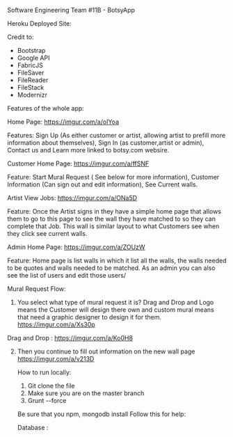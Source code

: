 Software Engineering Team #11B - BotsyApp


Heroku Deployed Site: 

Credit to: 
 - Bootstrap 
 - Google API
 - FabricJS
 - FileSaver 
 - FileReader 
 - FileStack 
 - Modernizr
 
 
 
 Features of the whole app: 
 
 Home Page: https://imgur.com/a/oIYoa
 
 Features: Sign Up (As either customer or artist, allowing artist to prefill more information about themselves), Sign In (as customer,artist or admin), Contact us and Learn more linked to botsy.com websire. 
 
 Customer Home Page: https://imgur.com/a/ffSNF
 
 Feature: Start Mural Request ( See below for more information), Customer Information (Can sign out and edit information), See Current walls. 
 
 Artist View Jobs: https://imgur.com/a/ONa5D 
 
 Feature: Once the Artist signs in they have a simple home page that allows them to go to this page to see the wall they have matched to so they can complete that Job. This wall is similar layout to what Customers see when they click see current walls. 
 
 Admin Home Page: https://imgur.com/a/ZOUzW 
 
 Feature: Home page is list walls in which it list all the walls, the walls needed to be quotes and walls needed to be matched. As an admin you can also see the list of users and edit those users/ 
 
 Mural Request Flow: 
 
 1. You select what type of mural request it is? Drag and Drop and Logo means the Customer will design there own and custom mural means that need a graphic designer to design it for them. https://imgur.com/a/Xs30p
 
 Drag and Drop : https://imgur.com/a/Ko0H8
 
 2. Then you continue to fill out information on the new wall page https://imgur.com/a/v213D
	
	
	
	How to run locally: 
	1. Git clone the file  
	2. Make sure you are on the master branch 
	3. Grunt --force 
	
	Be sure that you npm, mongodb install 
	Follow this for help: 
	
	
	Database : 
 
 
 
 
 
 
 
